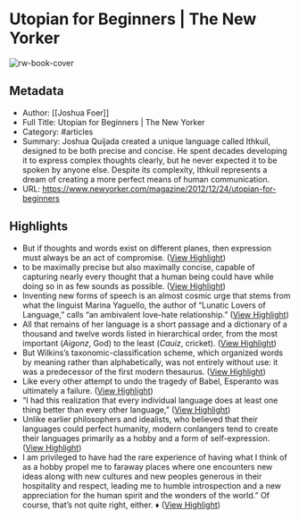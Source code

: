 # Utopian for Beginners | The New Yorker

![rw-book-cover](https://media.newyorker.com/photos/59096632ebe912338a375992/16:9/w_1280,c_limit/121224_r22980_g2048.jpg)

## Metadata
- Author: [[Joshua Foer]]
- Full Title: Utopian for Beginners | The New Yorker
- Category: #articles
- Summary: Joshua Quijada created a unique language called Ithkuil, designed to be both precise and concise. He spent decades developing it to express complex thoughts clearly, but he never expected it to be spoken by anyone else. Despite its complexity, Ithkuil represents a dream of creating a more perfect means of human communication.
- URL: https://www.newyorker.com/magazine/2012/12/24/utopian-for-beginners

## Highlights
- But if thoughts and words exist on different planes, then expression must always be an act of compromise. ([View Highlight](https://read.readwise.io/read/01jnehxjjjen1b6b3329nd37sw))
- to be maximally precise but also maximally concise, capable of capturing nearly every thought that a human being could have while doing so in as few sounds as possible. ([View Highlight](https://read.readwise.io/read/01jnehzjhyxr66d543ra4s30z8))
- Inventing new forms of speech is an almost cosmic urge that stems from what the linguist Marina Yaguello, the author of “Lunatic Lovers of Language,” calls “an ambivalent love-hate relationship.” ([View Highlight](https://read.readwise.io/read/01jnej33fze9j2xksm24hndxt5))
- All that remains of her language is a short passage and a dictionary of a thousand and twelve words listed in hierarchical order, from the most important (*Aigonz*, God) to the least (*Cauiz*, cricket). ([View Highlight](https://read.readwise.io/read/01jnej48a4ba07wq15427m4q0q))
- But Wilkins’s taxonomic-classification scheme, which organized words by meaning rather than alphabetically, was not entirely without use: it was a predecessor of the first modern thesaurus. ([View Highlight](https://read.readwise.io/read/01jnej6nnajyaarrqjg3nxvmta))
- Like every other attempt to undo the tragedy of Babel, Esperanto was ultimately a failure. ([View Highlight](https://read.readwise.io/read/01jnej7tsxpex0xsvnhgfb193b))
- “I had this realization that every individual language does at least one thing better than every other language,” ([View Highlight](https://read.readwise.io/read/01jnejajaettcyqm2sp95szxtf))
- Unlike earlier philosophers and idealists, who believed that their languages could perfect humanity, modern conlangers tend to create their languages primarily as a hobby and a form of self-expression. ([View Highlight](https://read.readwise.io/read/01jnejjfcacfangzyyzc5www2b))
- I am privileged to have had the rare experience of having what I think of as a hobby propel me to faraway places where one encounters new ideas along with new cultures and new peoples generous in their hospitality and respect, leading me to humble introspection and a new appreciation for the human spirit and the wonders of the world.”
  Of course, that’s not quite right, either. ♦ ([View Highlight](https://read.readwise.io/read/01jnekhskjp9hkr6p2fhdmm3nx))
